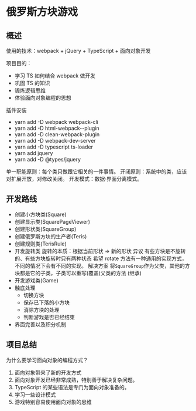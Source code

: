 # 俄罗斯方块游戏

## 概述

<!-- react-native -- 移动端 -->

使用的技术：webpack + jQuery + TypeScript + 面向对象开发

项目目的：

- 学习 TS 如何结合 webpack 做开发
- 巩固 TS 的知识
- 锻炼逻辑思维
- 体验面向对象编程的思想

插件安装

- yarn add -D webpack webpack-cli
- yarn add -D html-webpack--plugin
- yarn add -D clean-webpack-plugin
- yarn add -D webpack-dev-server
- yarn add -D typescript ts-loader
- yarn add jquery
- yarn add -D @types/jquery

单一职能原则：每个类只做跟它相关的一件事情。
开闭原则：系统中的类，应该对扩展开放，对修改关闭。
开发模式：数据·界面分离模式。

## 开发路线

- 创建小方块类(Square)
- 创建显示类(SquarePageViewer)
- 创建形状类(SquareGroup)
- 创建俄罗斯方块的生产者(Teris)
- 创建规则类(TerisRule)
- 开发旋转类
  旋转的本质：根据当前形状 => 新的形状
  异议 有些方块是不旋转的、有些方块旋转时只有两种状态
  希望 rotate 方法有一种通用的实现方式，不同的情况下会有不同的实现。
  解决方案 将`SquareGroup`作为父类，其他的方块都是它的子类，子类可以重写(覆盖)父类的方法 (继承)
- 开发游戏类(Game)
- 触底处理
  - 切换方块
  - 保存已下落的小方块
  - 消除方块的处理
  - 判断游戏是否已经结束
- 界面完善以及积分机制

## 项目总结

为什么要学习面向对象的编程方式？

1. 面向对象带来了新的开发方式
2. 面向对象开发已经非常成熟，特别善于解决复杂问题。
3. TypeScript 的某些语法是专门为面向对象准备的。
4. 学习一些设计模式
5. 游戏特别容易使用面向对象的思维
